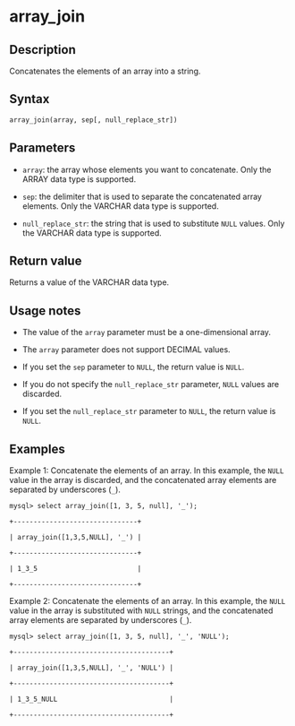 ---
---

# array_join

## Description

Concatenates the elements of an array into a string.

## Syntax

```Haskell
array_join(array, sep[, null_replace_str])
```

## Parameters

- `array`: the array whose elements you want to concatenate. Only the ARRAY data type is supported.

- `sep`: the delimiter that is used to separate the concatenated array elements. Only the VARCHAR data type is supported.

- `null_replace_str`: the string that is used to substitute `NULL` values. Only the VARCHAR data type is supported.

## Return value

Returns a value of the VARCHAR data type.

## Usage notes

- The value of the `array` parameter must be a one-dimensional array.

- The `array` parameter does not support DECIMAL values.

- If you set the `sep` parameter to `NULL`, the return value is `NULL`.

- If you do not specify the `null_replace_str` parameter, `NULL` values are discarded.

- If you set the `null_replace_str` parameter to `NULL`, the return value is `NULL`.

## Examples

Example 1: Concatenate the elements of an array. In this example, the `NULL` value in the array is discarded, and the concatenated array elements are separated by underscores (`_`).

```plaintext
mysql> select array_join([1, 3, 5, null], '_');

+-------------------------------+

| array_join([1,3,5,NULL], '_') |

+-------------------------------+

| 1_3_5                         |

+-------------------------------+
```

Example 2: Concatenate the elements of an array. In this example, the `NULL` value in the array is substituted with `NULL` strings, and the concatenated array elements are separated by underscores (`_`).

```plaintext
mysql> select array_join([1, 3, 5, null], '_', 'NULL');

+---------------------------------------+

| array_join([1,3,5,NULL], '_', 'NULL') |

+---------------------------------------+

| 1_3_5_NULL                            |

+---------------------------------------+
```
